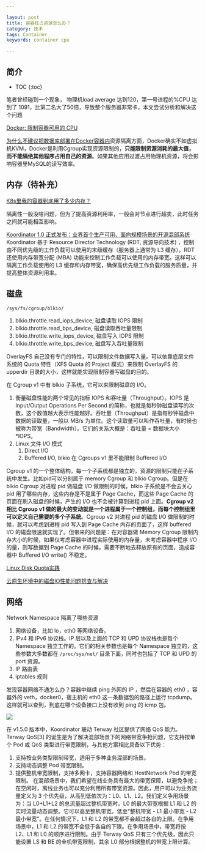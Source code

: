 ```yaml
---

layout: post
title: 容器狂占资源怎么办？
category: 技术
tags: Container
keywords: container cpu

---
```


## 简介

* TOC
{:toc}

笔者曾经碰到一个现象， 物理机load average 达到120，第一号进程的%CPU 达到了 1091，比第二名大了50倍，导致整个服务器非常卡，本文尝试分析和解决这个问题

[Docker: 限制容器可用的 CPU](https://www.cnblogs.com/sparkdev/p/8052522.html)

[为什么不建议把数据库部署在Docker容器内](https://mp.weixin.qq.com/s/WetiMHwBEHmGzvXY6Pb-jQ)资源隔离方面，Docker确实不如虚拟机KVM，Docker是利用Cgroup实现资源限制的，**只能限制资源消耗的最大值，而不能隔绝其他程序占用自己的资源**。如果其他应用过渡占用物理机资源，将会影响容器里MySQL的读写效率。

## 内存（待补充）

[K8s里我的容器到底用了多少内存？](https://mp.weixin.qq.com/s/iN3tMmJ2y_nUa6ATInyP1A)

隔离性一般没啥问题，但为了提高资源利用率，一般会对节点进行超卖，此时任务之间就可能相互影响。 

[Koordinator 1.0 正式发布：业界首个生产可用、面向规模场景的开源混部系统](https://mp.weixin.qq.com/s/wox_TMvB4caziOVU5xSTKg)Koordinator 基于 Resource Director Technology (RDT, 资源导向技术) ，控制由不同优先级的工作负载可以使用的末级缓存（服务器上通常为 L3 缓存）。RDT 还使用内存带宽分配 (MBA) 功能来控制工作负载可以使用的内存带宽。这样可以隔离工作负载使用的 L3 缓存和内存带宽，确保高优先级工作负载的服务质量，并提高整体资源利用率。

## 磁盘

`/sys/fs/cgroup/blkio/`
1. blkio.throttle.read_iops_device, 磁盘读取 IOPS 限制
2. blkio.throttle.read_bps_device, 磁盘读取吞吐量限制
3. blkio.throttle.write_iops_device, 磁盘写入 IOPS 限制
4. blkio.throttle.write_bps_device, 磁盘写入吞吐量限制

OverlayFS 自己没有专门的特性，可以限制文件数据写入量。可以依靠底层文件系统的 Quota 特性（XFS Quota 的 Project 模式）来限制 OverlayFS 的 upperdir 目录的大小，这样就能实现限制容器写磁盘的目的。

在 Cgroup v1 中有 blkio 子系统，它可以来限制磁盘的 I/O。
1. 衡量磁盘性能的两个常见的指标 IOPS 和吞吐量（Throughput）。IOPS 是 Input/Output Operations Per Second 的简称，也就是每秒钟磁盘读写的次数，这个数值越大表示性能越好。吞吐量（Throughput）是指每秒钟磁盘中数据的读取量，一般以 MB/s 为单位。这个读取量可以叫作吞吐量，有时候也被称为带宽（Bandwidth）。它们的关系大概是：吞吐量 = 数据块大小 *IOPS。
2. Linux 文件 I/O 模式
    1. Direct I/O 
    2. Buffered I/O, blkio 在 Cgroups v1 里不能限制 Buffered I/O

Cgroup v1 的一个整体结构，每一个子系统都是独立的，资源的限制只能在子系统中发生。比如pid可以分别属于 memory Cgroup 和 blkio Cgroup。但是在 blkio Cgroup 对进程 pid 做磁盘 I/O 做限制的时候，blkio 子系统是不会去关心 pid 用了哪些内存，这些内存是不是属于 Page Cache，而这些 Page Cache 的页面在刷入磁盘的时候，产生的 I/O 也不会被计算到进程 pid 上面。**Cgroup v2 相比 Cgroup v1 做的最大的变动就是一个进程属于一个控制组，而每个控制组里可以定义自己需要的多个子系统**。Cgroup v2 对进程 pid 的磁盘 I/O 做限制的时候，就可以考虑到进程 pid 写入到 Page Cache 内存的页面了，这样 buffered I/O 的磁盘限速就实现了。但带来的问题是：在对容器做 Memory Cgroup 限制内存大小的时候，如果仅考虑容器中进程实际使用的内存量，未考虑容器中程序 I/O 的量，则写数据到 Page Cache 的时候，需要不断地去释放原有的页面，造成容器中 Buffered I/O write() 不稳定。

[Linux Disk Quota实践](https://mp.weixin.qq.com/s/c5tbrSEinYVNl9anIvyMTg)

[云原生环境中的磁盘IO性能问题排查与解决](https://mp.weixin.qq.com/s/RrTjhSJOviiINsy-DURV2A)

## 网络

Network Namespace 隔离了哪些资源

1. 网络设备，比如 lo，eth0 等网络设备。
2. IPv4 和 IPv6 协议栈。IP 层以及上面的 TCP 和 UPD 协议栈也是每个 Namespace 独立工作的。它们的相关参数也是每个 Namespace 独立的，这些参数大多数都在 `/proc/sys/net/` 目录下面，同时也包括了 TCP 和 UPD 的 port 资源。
3. IP 路由表
4. iptables 规则

发现容器网络不通怎么办？容器中继续 ping 外网的 IP ，然后在容器的 eth0 ，容器外的 veth，docker0，宿主机的 eth0 这一条数据包的路径上运行 tcpdump。这样就可以查到，到底在哪个设备接口上没有收到 ping 的 icmp 包。

![](/public/upload/container/container_practice.jpg)

在 v1.5.0 版本中，Koordinator 联动 Terway 社区提供了网络 QoS 能力。Terway QoS[3] 的诞生是为了解决混部场景下的网络带宽争抢问题，它支持按单个 Pod 或 QoS 类型进行带宽限制，与其他方案相比具备以下优势：
1. 支持按业务类型限制带宽，适用于多种业务混部的场景。
2. 支持动态调整 Pod 带宽限制。
3. 提供整机带宽限制，支持多网卡，支持容器网络和 HostNetwork Pod 的带宽限制。
在混部场景中，我们希望在线业务具有最大的带宽保障，以避免争抢；在空闲时，离线业务也可以充分利用所有带宽资源。因此，用户可以为业务流量定义为 3 个优先级，从高到低依次为：L0、L1、L2。我们定义争用场景为：当 L0+L1+L2 的总流量超过整机带宽时。L0 的最大带宽根据 L1 和 L2 的实时流量动态调整。它可以高至整机带宽，低至“整机带宽 - L1 最小带宽 - L2 最小带宽”。在任何情况下，L1 和 L2 的带宽都不会超过各自的上限。在争用场景中，L1 和 L2 的带宽不会低于各自的下限。在争用场景中，带宽将按 L2、L1 和 L0 的顺序进行限制。由于 Terway QoS 只有三个优先级，因此只能设置 LS 和 BE 的全机带宽限制，其余 L0 部分根据整机的带宽上限计算。